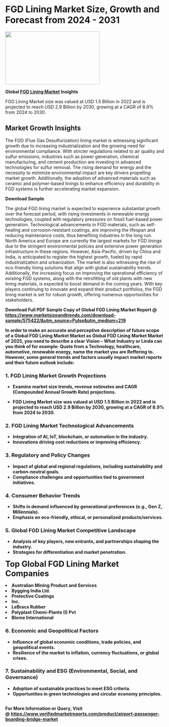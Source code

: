 <H1>FGD Lining Market Size, Growth and Forecast from 2024 - 2031</H1><img class="aligncenter size-medium wp-image-584254" src="https://thirdeyenews.in/wp-content/uploads/2024/09/Global-Market-Research-300x168.jpeg" alt="" width="300" height="168" /><p><strong>Global&nbsp;<a href="https://www.marketsizeandtrends.com/download-sample/575422/&amp;utm_source=Pulse&amp;utm_medium=219">FGD Lining Market</a> Insights</strong></p><p>FGD Lining Market size was valued at USD 1.5 Billion in 2022 and is projected to reach USD 2.9 Billion by 2030, growing at a CAGR of 8.9% from 2024 to 2030.</p><p><h2>Market Growth Insights</h2> <p>The FGD (Flue Gas Desulfurization) lining market is witnessing significant growth due to increasing industrialization and the growing need for environmental compliance. With stricter regulations related to air quality and sulfur emissions, industries such as power generation, chemical manufacturing, and cement production are investing in advanced technologies for sulfur removal. The rising demand for energy and the necessity to minimize environmental impact are key drivers propelling market growth. Additionally, the adoption of advanced materials such as ceramic and polymer-based linings to enhance efficiency and durability in FGD systems is further accelerating market expansion.</p> <p><strong>Download Sample</strong></p> <p>The global FGD lining market is expected to experience substantial growth over the forecast period, with rising investments in renewable energy technologies, coupled with regulatory pressures on fossil fuel-based power generation. Technological advancements in FGD materials, such as self-healing and corrosion-resistant coatings, are improving the lifespan and reducing maintenance costs, thus benefiting industries in the long run. North America and Europe are currently the largest markets for FGD linings due to the stringent environmental policies and extensive power generation infrastructure in these regions. However, Asia-Pacific, driven by China and India, is anticipated to register the highest growth, fueled by rapid industrialization and urbanization. The market is also witnessing the rise of eco-friendly lining solutions that align with global sustainability trends. Additionally, the increasing focus on improving the operational efficiency of existing FGD systems, along with the retrofitting of old plants with new lining materials, is expected to boost demand in the coming years. With key players continuing to innovate and expand their product portfolios, the FGD lining market is set for robust growth, offering numerous opportunities for stakeholders. <p><strong></p><p><span class=""><strong>Download Full PDF Sample Copy of Global FGD Lining Market Report</strong> @ <a href="https://www.marketsizeandtrends.com/download-sample/575422/&amp;utm_source=Pulse&amp;utm_medium=219" target="_blank">https://www.marketsizeandtrends.com/download-sample/575422/&amp;utm_source=Pulse&amp;utm_medium=219</a></span></p><p>In order to make an accurate and perceptive description of future scope of a Global&nbsp;FGD Lining Market Market as Global&nbsp;FGD Lining Market Market of 2025, you need to describe a clear Vision &ndash; What Industry or Linda can you think of for example: Quote from a Technology, healthcare, automotive, renewable energy, name the market you are Reffering to. However, some general trends and factors usually impact market reports and their future outlook include:</p><h3>1.&nbsp;<strong>FGD Lining Market Growth Projections</strong></h3><ul><li>Examine market size trends, revenue estimates and CAGR (Compounded Annual Growth Rate) projections.</li><li><p>FGD Lining Market size was valued at USD 1.5 Billion in 2022 and is projected to reach USD 2.9 Billion by 2030, growing at a CAGR of 8.9% from 2024 to 2030.</p></li></ul><h3>2.&nbsp;<strong>FGD Lining Market Technological Advancements</strong></h3><ul><li>Integration of AI, IoT, blockchain, or automation in the industry.</li><li>Innovations driving cost reductions or improving efficiency.</li></ul><h3>3.&nbsp;<strong>Regulatory and Policy Changes</strong></h3><ul><li>Impact of global and regional regulations, including sustainability and carbon-neutral goals.</li><li>Compliance challenges and opportunities tied to government initiatives.</li></ul><h3>4.&nbsp;<strong>Consumer Behavior Trends</strong></h3><ul><li>Shifts in demand influenced by generational preferences (e.g., Gen Z, Millennials).</li><li>Emphasis on eco-friendly, ethical, or personalized products/services.</li></ul><h3>5.&nbsp;<strong>Global FGD Lining Market Competitive Landscape</strong></h3><ul><li>Analysis of key players, new entrants, and partnerships shaping the industry.</li><li>Strategies for differentiation and market penetration.</li></ul><p data-pm-slice="1 1 []"><span style="color: inherit; font-family: inherit; font-size: 25px;">Top Global FGD Lining Market Companies</span></p><div class="" data-test-id=""><p><li>Australian Mining Product and Services</li><li> Bygging India Ltd.</li><li> Protective Coatings</li><li> Inc.</li><li> LeBracs Rubber</li><li> Polyplast Chemi-Plants (I) Pvt</li><li> Blome International</li></p></div><h3>6.&nbsp;<strong>Economic and Geopolitical Factors</strong></h3><ul><li>Influence of global economic conditions, trade policies, and geopolitical events.</li><li>Resilience of the market to inflation, currency fluctuations, or global crises.</li></ul><h3>7.&nbsp;<strong>Sustainability and ESG (Environmental, Social, and Governance)</strong></h3><ul><li>Adoption of sustainable practices to meet ESG criteria.</li><li>Opportunities in green technologies and circular economy principles.</li></ul><h2><strong style="font-size: 14px;">For More Information or Query, Visit @&nbsp;</strong><a style="background-color: #ffffff; font-size: 14px;" href="https://www.marketsizeandtrends.com/report/fgd-lining-market/" target="_blank">https://www.verifiedmarketreports.com/product/airport-passenger-boarding-bridge-market</a></h2>
